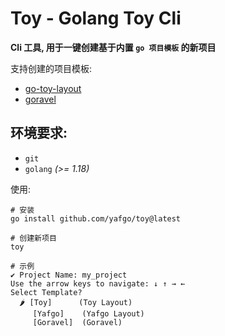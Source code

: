# Toy - Golang Toy Cli

**Cli 工具, 用于一键创建基于内置 `go 项目模板` 的新项目**

支持创建的项目模板:

- [go-toy-layout](https://github.com/yafgo/toy-layout.git)
- [goravel](https://github.com/goravel/goravel.git)

## 环境要求:

- `git`
- `golang` _(>= 1.18)_

使用:

```shell
# 安装
go install github.com/yafgo/toy@latest

# 创建新项目
toy

# 示例
✔ Project Name: my_project
Use the arrow keys to navigate: ↓ ↑ → ←
Select Template?
  🌶 [Toy]      (Toy Layout)
     [Yafgo]    (Yafgo Layout)
     [Goravel]  (Goravel)
```
